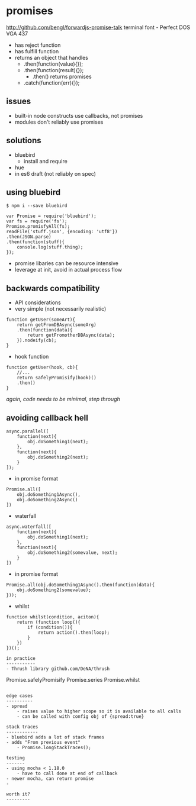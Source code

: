 promises
========

http://github.com/bengl/forwardjs-promise-talk
terminal font - Perfect DOS VGA 437

- has reject function
- has fulfill function
- returns an object that handles 
	- .then(function(value){});
	- .then(function(result){});
		- .then() returns promises
	- .catch(function(err){});

issues
------
- built-in node constructs use callbacks, not promises
- modules don't reliably use promises

solutions
---------
- bluebird
	- install and require
- hue
- in es6 draft (not reliably on spec)

using bluebird
--------------
```
$ npm i --save bluebird
```

```
var Promise = require('bluebird');
var fs = require('fs');
Promise.promisfyAll(fs);
readFile('stuff.json', {encoding: 'utf8'})
.then(JSON.parse)
.then(function(stuff){
	console.log(stuff.thing);
});
```

- promise libaries can be resource intensive
- leverage at init, avoid in actual process flow

backwards compatibility
-----------------------
- API considerations
- very simple (not necessarily realistic)
``` 
function getUser(someArt){
	return getFromDBAsync(someArg)
	.then(function(data){
		return getFromotherDBAsync(data);
	}).nodeify(cb);
}
```
- hook function
```
function getUser(hook, cb){
	//...
	return safelyPromisify(hook)()
	.then()
}
```
*again, code needs to be minimal, step through*

avoiding callback hell
----------------------
```
async.parallel([
	function(next){
		obj.doSomething1(next);
	},
	function(next){
		obj.doSomething2(next);
	}
]);
```
- in promise format
```
Promise.all([
	obj.doSomething1Async(),
	obj.doSomething2Async()
])
```
- waterfall
```
async.waterfall([
	function(next){
		obj.doSomething1(next);
	},
	function(next){
		obj.doSomething2(somevalue, next);
	}
])
```

- in promise format
```
Promise.all(obj.doSomething1Async().then(function(data){
	obj.doSomething2(somevalue);
}));
```

- whilst
``` 
function whilst(condition, aciton){
	return (function loop(){
		if (condition()){
			return action().then(loop);
		}
	})
})();

in practice
-----------
- Thrush library github.com/DeNA/thrush
```
Promise.safelyPromisify
Promise.series
Promise.whilst
```

edge cases
----------
- spread 
	- raises value to higher scope so it is available to all calls
	- can be called with config obj of {spread:true}

stack traces
------------
- bluebird adds a lot of stack frames
- adds "From previous event"
	- Promise.longStackTraces();

testing
-------
- using mocha < 1.18.0
	- have to call done at end of callback
- newer mocha, can return promise
- 

worth it?
---------
